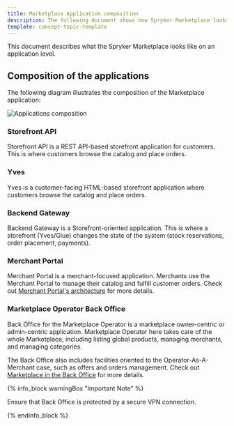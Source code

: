 ```yaml
---
title: Marketplace Application composition
description: The following document shows how Spryker Marketplace looks in general.
template: concept-topic-template
---
```


This document describes what the Spryker Marketplace looks like on an application level.

## Composition of the applications

The following diagram illustrates the composition of the Marketplace application:

![Applications composition](https://confluence-connect.gliffy.net/embed/image/3a83f861-b25e-4ef5-aee7-e7da0b182cfa.png?utm_medium=live&utm_source=custom)

### Storefront API
Storefront API is a REST API-based storefront application for customers. This is where customers browse the catalog and place orders.

### Yves 
Yves is a customer-facing HTML-based storefront application where customers browse the catalog and place orders.

### Backend Gateway
Backend Gateway is a Storefront-oriented application. This is where a storefront (Yves/Glue) changes the state of the system (stock reservations, order placement, payments).

### Merchant Portal
Merchant Portal is a merchant-focused application. Merchants use the Merchant Portal to manage their catalog and fulfill customer orders. Check out [Merchant Portal's architecture](/docs/marketplace/dev/architecture-overview/marketplace-merchant-portal-architecture-overview.html) for more details.

### Marketplace Operator Back Office 
Back Office for the Marketplace Operator is a marketplace owner-centric or admin-centric application. Marketplace Operator here takes care of the whole Marketplace, including listing global products, managing merchants, and managing categories.

The Back Office also includes facilities oriented to the Operator-As-A-Merchant case, such as offers and orders management. Check out [Marketplace in the Back Office](/docs/marketplace/dev/architecture-overview/marketplace-in-back-office.html) for more details.

{% info_block warningBox "Important Note" %}

Ensure that Back Office is protected by a secure VPN connection.

{% endinfo_block %}
